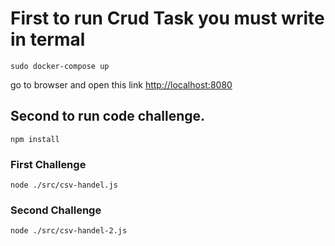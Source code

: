 # First to run Crud Task you must write in termal 
`sudo docker-compose up`

go to browser and open this link
[http://localhost:8080](http://localhost:8080)
## Second to run code challenge.
`npm install`

### First Challenge
`node ./src/csv-handel.js`

### Second Challenge
`node ./src/csv-handel-2.js`
